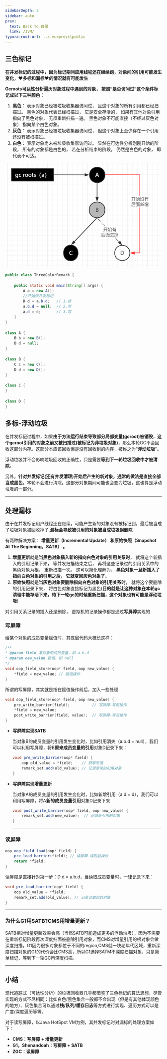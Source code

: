 ```yaml
---
sidebarDepth: 3
sidebar: auto
prev:
  text: Back To 目录
  link: /JVM/
typora-root-url: ..\.vuepress\public
---
```


## 三色标记

**在并发标记的过程中，因为标记期间应用线程还在继续跑，对象间的引用可能发生变化，❤️多标和漏标❤️的情况就有可能发生**

**Gcroots可达性分析遍历对象过程中遇到的对象， 按照“是否访问过”这个条件标记成以下三种颜色：**

1. **黑色**： 表示对象已经被垃圾收集器访问过， 且这个对象的所有引用都已经扫描过。 黑色的对象代表已经扫描过， 它是安全存活的， 如果有其他对象引用指向了黑色对象， 无须重新扫描一遍。 黑色对象不可能直接（不经过灰色对象） 指向某个白色对象。
2. **灰色**： 表示对象已经被垃圾收集器访问过， 但这个对象上至少存在一个引用还没有被扫描过。
3. **白色**： 表示对象尚未被垃圾收集器访问过。 显然在可达性分析刚刚开始的阶段， 所有的对象都是白色的， 若在分析结束的阶段， 仍然是白色的对象， 即代表不可达。

![img](/images/jvm/95383.png)



```java
public class ThreeColorRemark {

    public static void main(String[] args) {
        A a = new A();
        //开始做并发标记
        D d = a.b.d;   // 1.读
        a.b.d = null;  // 2.写
        a.d = d;       // 3.写
    }
}

class A {
    B b = new B();
    D d = null;
}

class B {
    C c = new C();
    D d = new D();
}

class C {
}

class D {
}
```



## 多标-浮动垃圾

在并发标记过程中，如果**由于方法运行结束导致部分局部变量(gcroot)被销毁**，**这个gcroot引用的对象之前又被扫描过(被标记为非垃圾对象)**，那么本轮GC不会回收这部分内存。这部分本应该回收但是没有回收到的内存，被称之为“**浮动垃圾**”。

浮动垃圾并不会影响垃圾回收的正确性，只是需要**等到下一轮垃圾回收中才被清除**。

另外，**针对并发标记(还有并发清理)开始后产生的新对象，通常的做法是直接全部当成黑色**，本轮不会进行清除。这部分对象期间可能也会变为垃圾，这也算是浮动垃圾的一部分。

------------------

## 处理漏标

由于在并发标记用户线程还在继续，可能产生新的对象没有被标记到，最后被当成了垃圾对象被回收掉了.**漏标会导致被引用的对象被当成垃圾误删除**

有两种解决方案： **增量更新（Incremental Update） 和原始快照（Snapshot At The Beginning，SATB） 。**

1. **增量更新**就是**当黑色对象插入新的指向白色对象的引用关系时**， 就将这个新插入的引用记录下来， 等并发扫描结束之后， 再将这些记录过的引用关系中的黑色对象为根， 重新扫描一次。 这可以简化理解为， **黑色对象一旦新插入了指向白色对象的引用之后， 它就变回灰色对象了**。
2. **原始快照**就是**当灰色对象要删除指向白色对象的引用关系时**， 就将这个要删除的引用记录下来， 将白色对象直接标记为黑色(**目的就是让这种对象在本轮gc清理中能存活下来，待下一轮gc的时候重新扫描，这个对象也有可能是浮动垃圾**) 

对引用关系记录的插入还是删除， 虚拟机的记录操作都是通过**写屏障**实现的

### 写屏障

给某个对象的成员变量赋值时，其底层代码大概长这样：

```c++
/**
* @param field 某对象的成员变量，如 a.b.d 
* @param new_value 新值，如 null
*/
void oop_field_store(oop* field, oop new_value) { 
    *field = new_value; // 赋值操作
} 
```

所谓的写屏障，其实就是指在赋值操作前后，加入一些处理

```c++
void oop_field_store(oop* field, oop new_value) {  
    pre_write_barrier(field);          // 写屏障-写前操作
    *field = new_value; 
    post_write_barrier(field, value);  // 写屏障-写后操作
}
```

- **写屏障实现SATB**

  当对象B的成员变量的引用发生变化时，比如引用消失（a.b.d = null），我们可以利用写屏障，将B**原来成员变量的引用**对象D记录下来：

  ```java
  void pre_write_barrier(oop* field) {
      oop old_value = *field;    // 获取旧值
      remark_set.add(old_value); // 记录原来的引用对象
  }
  ```

- **写屏障实现增量更新**

  当对象A的成员变量的引用发生变化时，比如新增引用（a.d = d），我们可以利用写屏障，将A**新的成员变量引用**对象D记录下来

  ```java
  void post_write_barrier(oop* field, oop new_value) {  
      remark_set.add(new_value);  // 记录新引用的对象
  }
  ```

  -------------



### 读屏障

```java
oop oop_field_load(oop* field) {
    pre_load_barrier(field); // 读屏障-读取前操作
    return *field;
}
```

读屏障是直接针对第一步：D d = a.b.d，当读取成员变量时，一律记录下来：

```java
void pre_load_barrier(oop* field) {  
    oop old_value = *field;
    remark_set.add(old_value); // 记录读取到的对象
}
```

----------

### 为什么G1用SATB?CMS用增量更新？

SATB相对增量更新效率会高（当然SATB可能造成更多的浮动垃圾），因为不需要在重新标记阶段再次深度扫面被删除引用对象，而CMS对增量引用的根对象会做深度扫描，G1因为很多对象都位于不同的region,CMS就一块老年代区域，重新深度扫描对象的G1的代价会比CMS高，所以G1选择SATM不深度扫描对象，只是简单标记，等到下一轮GC再深度扫描。

----------

## **小结**

现代追踪式（可达性分析）的垃圾回收器几乎都借鉴了三色标记的算法思想，尽管实现的方式不尽相同：比如白色/黑色集合一般都不会出现（但是有其他体现颜色的地方）、灰色集合可以通过**栈/队列/缓存日志**等方式进行实现、遍历方式可以是广度/深度遍历等等。

对于读写屏障，以Java HotSpot VM为例，其并发标记时对漏标的处理方案如下：

- **CMS：写屏障 + 增量更新**
- **G1，Shenandoah：写屏障 + SATB**
- **ZGC：读屏障**